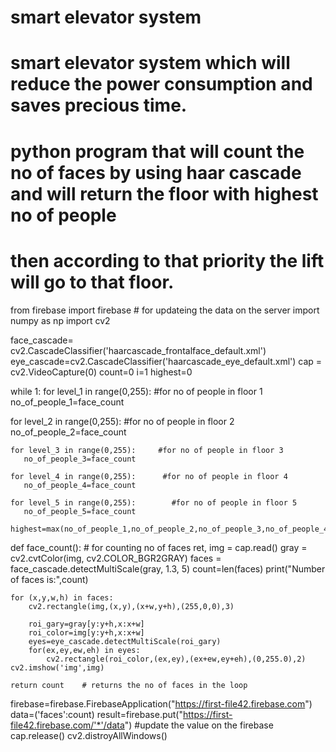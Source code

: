 # smart elevator system
# smart elevator system which will reduce the power consumption and saves precious time. 
# python program that will count the no of faces by using haar cascade and will return the floor with highest no of people
# then according to that priority the lift will go to that floor.
from firebase import firebase  # for updateing the data on the server
import numpy as np
import cv2

face_cascade= cv2.CascadeClassifier('haarcascade_frontalface_default.xml')
eye_cascade=cv2.CascadeClassifier('haarcascade_eye_default.xml')
cap = cv2.VideoCapture(0)
count=0
i=1
highest=0

while 1:
   for level_1 in range(0,255):  #for no of people in floor 1
       no_of_people_1=face_count

   for level_2 in range(0,255):     #for no of people in floor 2
       no_of_people_2=face_count

    for level_3 in range(0,255):     #for no of people in floor 3
       no_of_people_3=face_count

    for level_4 in range(0,255):      #for no of people in floor 4
       no_of_people_4=face_count

    for level_5 in range(0,255):        #for no of people in floor 5
       no_of_people_5=face_count

    highest=max(no_of_people_1,no_of_people_2,no_of_people_3,no_of_people_4,no_of_people_5)
    
def face_count():     # for counting no of faces
    ret, img = cap.read()
    gray = cv2.cvtColor(img, cv2.COLOR_BGR2GRAY)
    faces = face_cascade.detectMultiScale(gray, 1.3, 5)
    count=len(faces)
    print("Number of faces is:",count)

    for (x,y,w,h) in faces:
        cv2.rectangle(img,(x,y),(x+w,y+h),(255,0,0),3)

        roi_gary=gray[y:y+h,x:x+w]
        roi_color=img[y:y+h,x:x+w]
        eyes=eye_cascade.detectMultiScale(roi_gary)
        for(ex,ey,ew,eh) in eyes:
            cv2.rectangle(roi_color,(ex,ey),(ex+ew,ey+eh),(0,255.0),2)
    cv2.imshow('img',img)

    return count    # returns the no of faces in the loop
    
    
 firebase=firebase.FirebaseApplication("https://first-file42.firebase.com")
 data=('faces':count)
 result=firebase.put("https://first-file42.firebase.com/'*'/data")  #update the value on the firebase
cap.release()
cv2.distroyAllWindows()   
    
